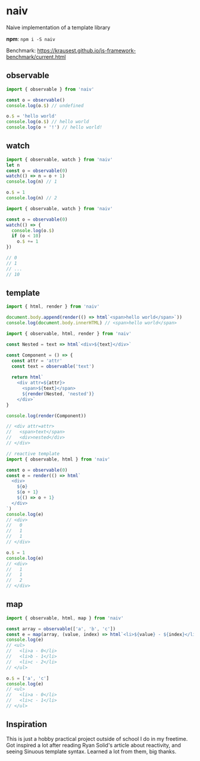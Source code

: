 # naiv
Naive implementation of a template library

**npm**: `npm i -S naiv`

Benchmark: https://krausest.github.io/js-framework-benchmark/current.html

## observable
```javascript
import { observable } from 'naiv'

const o = observable()
console.log(o.$) // undefined

o.$ = 'hello world'
console.log(o.$) // hello world
console.log(o + '!') // hello world!
```

## watch
```javascript
import { observable, watch } from 'naiv'
let n
const o = observable(0)
watch(() => n = o + 1)
console.log(n) // 1

o.$ = 1
console.log(n) // 2
```

```javascript
import { observable, watch } from 'naiv'

const o = observable(0)
watch(() => {
  console.log(o.$)
  if (o < 10)
    o.$ += 1
})

// 0
// 1
// ...
// 10
```

## template
```javascript
import { html, render } from 'naiv'

document.body.append(render(() => html`<span>hello world</span>`))
console.log(document.body.innerHTML) // <span>hello world</span>
```

```javascript
import { observable, html, render } from 'naiv'

const Nested = text => html`<div>${text}</div>`

const Component = () => {
  const attr = 'attr'
  const text = observable('text')
  
  return html`
    <div attr=${attr}>
      <span>${text}</span>
      ${render(Nested, 'nested')}
    </div>`
}

console.log(render(Component))

// <div attr=attr>
//   <span>text</span>
//   <div>nested</div>
// </div>
```

```javascript
// reactive template
import { observable, html } from 'naiv'

const o = observable(0)
const e = render(() => html`
  <div>
    ${o}
    ${o + 1}
    ${() => o + 1}
  </div>
`)
console.log(e)
// <div>
//   0
//   1
//   1
// </div>

o.$ = 1
console.log(e)
// <div>
//   1
//   1
//   2
// </div>
```

## map
```javascript
import { observable, html, map } from 'naiv'

const array = observable(['a', 'b', 'c'])
const e = map(array, (value, index) => html`<li>${value} - ${index}</li>`)
console.log(e)
// <ul>
//   <li>a - 0</li>
//   <li>b - 1</li>
//   <li>c - 2</li>
// </ul>

o.$ = ['a', 'c']
console.log(e)
// <ul>
//   <li>a - 0</li>
//   <li>c - 1</li>
// </ul>
```

## Inspiration
This is just a hobby practical project outside of school I do in my freetime. Got inspired a lot after reading Ryan Solid's article about reactivity, and seeing Sinuous template syntax. Learned a lot from them, big thanks.
